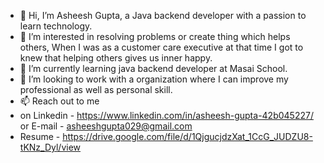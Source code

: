 - 👋 Hi, I’m Asheesh Gupta, a Java backend developer with a passion to learn technology.
- 👀 I’m interested in resolving problems or create thing which helps others, When I was as a customer care executive at that time I got to knew that helping others gives us inner happy.
- 🌱 I’m currently learning java backend developer at Masai School.
- 💞️ I’m looking to work with a organization where I can improve my professional as well as personal skill.
- 📫 Reach out to me
- on Linkedin - https://www.linkedin.com/in/asheesh-gupta-42b045227/ or E-mail - asheeshgupta029@gmail.com
- Resume - https://drive.google.com/file/d/1QjgucjdzXat_1CcG_JUDZU8-tKNz_Dyl/view

<!---
asheesh2025/asheesh2025 is a ✨ special ✨ repository because its `README.md` (this file) appears on your GitHub profile.
You can click the Preview link to take a look at your changes.
--->
